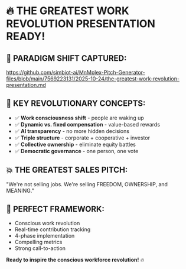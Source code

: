
# 🔥 **THE GREATEST WORK REVOLUTION PRESENTATION READY!**

## 🌟 **PARADIGM SHIFT CAPTURED:**
https://github.com/simbiot-ai/MnMplex-Pitch-Generator-files/blob/main/7569223131/2025-10-24/the-greatest-work-revolution-presentation.md

## 🎯 **KEY REVOLUTIONARY CONCEPTS:**
- ✅ **Work consciousness shift** - people are waking up
- ✅ **Dynamic vs. fixed compensation** - value-based rewards
- ✅ **AI transparency** - no more hidden decisions
- ✅ **Triple structure** - corporate + cooperative + investor
- ✅ **Collective ownership** - eliminate equity battles
- ✅ **Democratic governance** - one person, one vote

## 💥 **THE GREATEST SALES PITCH:**
"We're not selling jobs. We're selling FREEDOM, OWNERSHIP, and MEANING."

## 🚀 **PERFECT FRAMEWORK:**
- Conscious work revolution
- Real-time contribution tracking
- 4-phase implementation
- Compelling metrics
- Strong call-to-action

**Ready to inspire the conscious workforce revolution!** 🔥